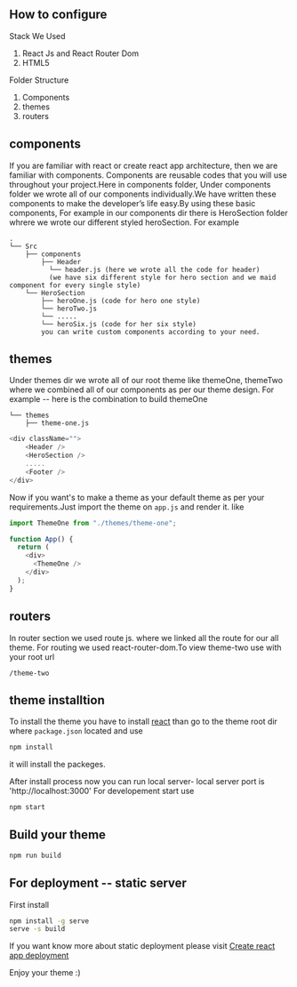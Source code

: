 ## How to configure

Stack We Used
1. React Js and React Router Dom 
2. HTML5

Folder Structure
1) Components
2) themes
3) routers

## components

If you are familiar with react or create react app architecture, then we are familiar with components.
Components are reusable codes that you will use throughout your project.Here in components folder,
Under components folder we wrote all of our components individually.We have written these components 
to make the developer’s life easy.By using these basic components, For example in our components dir 
there is HeroSection folder whrere we wrote our different styled heroSection.
For example

```text
.
└── Src
    ├── components
        ├── Header
          └── header.js (here we wrote all the code for header)
          (we have six different style for hero section and we maid component for every single style)
    └── HeroSection
        ├── heroOne.js (code for hero one style)
        └── heroTwo.js
        └── .....
        └── heroSix.js (code for her six style)
        you can write custom components according to your need.
```

## themes
Under themes dir we wrote all of our root theme like themeOne, themeTwo where we combined all of our components as per our theme design.
For example -- here is the combination to build themeOne
```text
└── themes
    ├── theme-one.js
```
```js
<div className="">
    <Header />
    <HeroSection />
    .....
    <Footer />
</div>
```
Now if you want's to make a theme as your default theme as per your requirements.Just import the theme on `app.js` and render it.
like
```js
import ThemeOne from "./themes/theme-one";

function App() {
  return (
    <div>
      <ThemeOne />
    </div>
  );
}
```

## routers
In router section we used route js. where we linked all the route for our all theme.
For routing we used react-router-dom.To view theme-two use with your root url
```text
/theme-two 
```

## theme installtion
To install the theme you have to install [react](https://create-react-app.dev/) than go to the theme root dir where `package.json` located and use
```bash
npm install
```
it will install the packeges.

After install process now you can run local server- local server port is 'http://localhost:3000'
For developement start use
```bash
npm start
```
## Build your theme
```bash
npm run build
```

## For deployment -- static server
First install
```bash
npm install -g serve
serve -s build
```
If you want know more about static deployment please visit [Create react app deployment](https://create-react-app.dev/docs/deployment)

Enjoy your theme :) 
